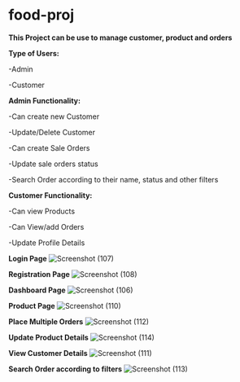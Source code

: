 # food-proj

<b>This Project can be use to manage customer, product and orders</b>


<b>Type of Users:</b>

-Admin

-Customer


<b>Admin Functionality:</b>

-Can create new Customer

-Update/Delete Customer

-Can create Sale Orders

-Update sale orders status

-Search Order according to their name, status and other filters


<b>Customer Functionality:</b>

-Can view Products

-Can View/add Orders

-Update Profile Details


<b>Login Page</b>
![Screenshot (107)](https://user-images.githubusercontent.com/85554900/121219260-1f93c580-c8a1-11eb-85bb-0c2e1de8c4ba.png)


<b>Registration Page</b>
![Screenshot (108)](https://user-images.githubusercontent.com/85554900/121221072-d6447580-c8a2-11eb-9f89-8859a38a9817.png)


<b>Dashboard Page</b>
![Screenshot (106)](https://user-images.githubusercontent.com/85554900/121221134-e6f4eb80-c8a2-11eb-940b-3bde76f160b8.png)


<b>Product Page</b>
![Screenshot (110)](https://user-images.githubusercontent.com/85554900/121221220-f96f2500-c8a2-11eb-95b9-54f2def671c0.png)


<b>Place Multiple Orders</b>
![Screenshot (112)](https://user-images.githubusercontent.com/85554900/121221393-23c0e280-c8a3-11eb-8f68-6b754033d46f.png)


<b>Update Product Details</b>
![Screenshot (114)](https://user-images.githubusercontent.com/85554900/121221461-36d3b280-c8a3-11eb-82e5-0d7edcf81c61.png)


<b>View Customer Details</b>
![Screenshot (111)](https://user-images.githubusercontent.com/85554900/121221540-4c48dc80-c8a3-11eb-8d83-e1eee1a01bfb.png)


<b>Search Order according to filters</b>
![Screenshot (113)](https://user-images.githubusercontent.com/85554900/121221636-64206080-c8a3-11eb-929a-ab2f9b080947.png)
